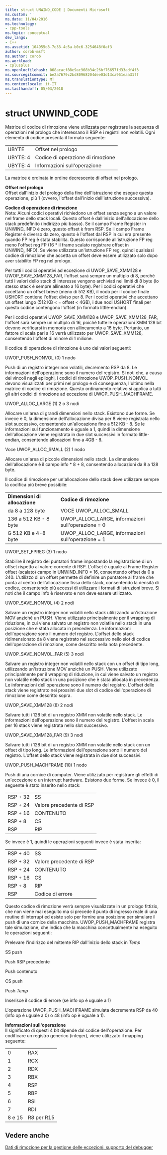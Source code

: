```yaml
---
title: struct UNWIND_CODE | Documenti Microsoft
ms.custom: ''
ms.date: 11/04/2016
ms.technology:
- cpp-tools
ms.topic: conceptual
dev_langs:
- C++
ms.assetid: 104955d8-7e33-4c5a-b0c6-3254648f0af3
author: corob-msft
ms.author: corob
ms.workload:
- cplusplus
ms.openlocfilehash: 068acacf88e9ac968b34c26bf76657fd33adf4f3
ms.sourcegitcommit: be2a7679c2bd80968204dee03d13ca961eaa31ff
ms.translationtype: MT
ms.contentlocale: it-IT
ms.lasthandoff: 05/03/2018
---
```

# <a name="struct-unwindcode"></a>struct UNWIND_CODE
Matrice di codice di rimozione viene utilizzata per registrare la sequenza di operazioni nel prologo che interessano il RSP e i registri non volatili. Ogni elemento di codice presenta il formato seguente:  
  
|||  
|-|-|  
|UBYTE|Offset nel prologo|  
|UBYTE: 4|Codice di operazione di rimozione|  
|UBYTE: 4|Informazioni sull'operazione|  
  
 La matrice è ordinata in ordine decrescente di offset nel prologo.  
  
 **Offset nel prologo**  
 Offset dall'inizio del prologo della fine dell'istruzione che esegue questa operazione, più 1 (ovvero, l'offset dall'inizio dell'istruzione successiva).  
  
 **Codice di operazione di rimozione**  
 Nota: Alcuni codici operativi richiedono un offset senza segno a un valore nel frame dello stack locali. Questo offset è dall'inizio dell'allocazione dello stack predefinito (indirizzo più basso). Se il campo Frame Register in UNWIND_INFO è zero, questo offset è from RSP. Se il campo Frame Register è diverso da zero, questo è l'offset dal RSP in cui era presente quando FP reg è stata stabilita. Questo corrisponde all'istruzione FP reg meno l'offset reg FP (16 * il frame scalato registrare offset in UNWIND_INFO). Se viene utilizzata un'istruzione FP reg, quindi qualsiasi codice di rimozione che accetta un offset deve essere utilizzato solo dopo aver stabilito FP reg nel prologo.  
  
 Per tutti i codici operativi ad eccezione di UWOP_SAVE_XMM128 e UWOP_SAVE_XMM128_FAR, l'offset sarà sempre un multiplo di 8, perché tutti i valori dello stack di interesse vengono archiviati nei limiti di 8 byte (lo stesso stack è sempre allineato a 16 byte). Per i codici operativi che accettano un offset breve (meno di 512 KB), il nodo per il codice finale USHORT contiene l'offset diviso per 8. Per i codici operativi che accettano un offset lungo (512 KB < = offset < 4GB), i due nodi USHORT finali per questo codice contengono l'offset (in formato little-endian).  
  
 Per i codici operativi UWOP_SAVE_XMM128 e UWOP_SAVE_XMM128_FAR, l'offset sarà sempre un multiplo di 16, poiché tutte le operazioni XMM 128 bit devono verificarsi in memoria con allineamento a 16 byte. Pertanto, un fattore di scala pari a 16 verrà utilizzato per UWOP_SAVE_XMM128, consentendo l'offset di minore di 1 milione.  
  
 Il codice di operazione di rimozione è uno dei valori seguenti:  
  
 UWOP_PUSH_NONVOL (0) 1 nodo  
  
 Push di un registro integer non volatili, decremento RSP da 8. Le informazioni dell'operazione sono il numero del registro. Si noti che, a causa dei vincoli negli epiloghi, i codici di rimozione UWOP_PUSH_NONVOL devono visualizzati per primi nel prologo e di conseguenza, l'ultimo nella matrice di codice di rimozione. Questo ordinamento relativo si applica a tutti gli altri codici di rimozione ad eccezione di UWOP_PUSH_MACHFRAME.  
  
 UWOP_ALLOC_LARGE (1) 2 o 3 nodi  
  
 Allocare un'area di grandi dimensioni nello stack. Esistono due forme. Se invece è 0, la dimensione dell'allocazione divisa per 8 viene registrata nello slot successivo, consentendo un'allocazione fino a 512 KB - 8. Se le informazioni sul funzionamento è uguale a 1, quindi la dimensione dell'allocazione viene registrata in due slot successivi in formato little-endian, consentendo allocazioni fino a 4GB - 8.  
  
 Voce UWOP_ALLOC_SMALL (2) 1 nodo  
  
 Allocare un'area di piccole dimensioni nello stack. La dimensione dell'allocazione è il campo info * 8 + 8, consentendo allocazioni da 8 a 128 byte.  
  
 Il codice di rimozione per un'allocazione dello stack deve utilizzare sempre la codifica più breve possibile:  
  
|||  
|-|-|  
|**Dimensioni di allocazione**|**Codice di rimozione**|  
|da 8 a 128 byte|VOCE UWOP_ALLOC_SMALL|  
|136 a 512 KB - 8 byte|UWOP_ALLOC_LARGE, informazioni sull'operazione = 0|  
|G 512 KB e 4-8 byte|UWOP_ALLOC_LARGE, informazioni sull'operazione = 1|  
  
 UWOP_SET_FPREG (3) 1 nodo  
  
 Stabilire il registro dei puntatori frame impostando la registrazione di un offset rispetto al valore corrente di RSP. L'offset è uguale al Frame Register offset (scalato) campo in UNWIND_INFO * 16, consentendo offset da 0 a 240. L'utilizzo di un offset permette di definire un puntatore ai frame che punta al centro dell'allocazione fissa dello stack, consentendo la densità di codice, consentendo più accessi di utilizzare i formati di istruzioni breve. Si noti che il campo info è riservato e non deve essere utilizzato.  
  
 UWOP_SAVE_NONVOL (4) 2 nodi  
  
 Salvare un registro integer non volatili nello stack utilizzando un'istruzione MOV anziché un PUSH. Viene utilizzato principalmente per il wrapping di riduzione, in cui viene salvato un registro non volatile nello stack in una posizione che è stata allocata in precedenza. Le informazioni dell'operazione sono il numero del registro. L'offset dello stack ridimensionato da 8 viene registrato nel successivo nello slot di codice dell'operazione di rimozione, come descritto nella nota precedente.  
  
 UWOP_SAVE_NONVOL_FAR (5) 3 nodi  
  
 Salvare un registro integer non volatili nello stack con un offset di tipo long, utilizzando un'istruzione MOV anziché un PUSH. Viene utilizzato principalmente per il wrapping di riduzione, in cui viene salvato un registro non volatile nello stack in una posizione che è stata allocata in precedenza. Le informazioni dell'operazione sono il numero del registro. L'offset dello stack viene registrato nei prossimi due slot di codice dell'operazione di rimozione come descritto sopra.  
  
 UWOP_SAVE_XMM128 (8) 2 nodi  
  
 Salvare tutti i 128 bit di un registro XMM non volatile nello stack. Le informazioni dell'operazione sono il numero del registro. L'offset in scala per 16 stack viene registrata nello slot successivo.  
  
 UWOP_SAVE_XMM128_FAR (9) 3 nodi  
  
 Salvare tutti i 128 bit di un registro XMM non volatile nello stack con un offset di tipo long. Le informazioni dell'operazione sono il numero del registro. L'offset dello stack viene registrata in due slot successivi.  
  
 UWOP_PUSH_MACHFRAME (10) 1 nodo  
  
 Push di una cornice di computer.  Viene utilizzato per registrare gli effetti di un'eccezione o un interrupt hardware. Esistono due forme. Se invece è 0, il seguente è stato inserito nello stack:  
  
|||  
|-|-|  
|RSP + 32|SS|  
|RSP + 24|Valore precedente di RSP|  
|RSP + 16|CONTENUTO|  
|RSP + 8|CS|  
|RSP|RIP|  
  
 Se invece è 1, quindi le operazioni seguenti invece è stata inserita:  
  
|||  
|-|-|  
|RSP + 40|SS|  
|RSP + 32|Valore precedente di RSP|  
|RSP + 24|CONTENUTO|  
|RSP + 16|CS|  
|RSP + 8|RIP|  
|RSP|Codice di errore|  
  
 Questo codice di rimozione verrà sempre visualizzate in un prologo fittizio, che non viene mai eseguito ma si precede il punto di ingresso reale di una routine di interrupt ed esiste solo per fornire una posizione per simulare il push di una cornice della macchina. UWOP_PUSH_MACHFRAME registra tale simulazione, che indica che la macchina concettualmente ha eseguito le operazioni seguenti:  
  
 Prelevare l'indirizzo del mittente RIP dall'inizio dello stack in *Temp*  
  
 SS push  
  
 Push RSP precedente  
  
 Push contenuto  
  
 CS push  
  
 Push *Temp*  
  
 Inserisce il codice di errore (se info op è uguale a 1)  
  
 L'operazione UWOP_PUSH_MACHFRAME simulata decrementa RSP da 40 (info op è uguale a 0) o 48 (info op è uguale a 1).  
  
 **Informazioni sull'operazione**  
 Il significato di questi 4 bit dipende dal codice dell'operazione. Per codificare un registro generico (integer), viene utilizzato il mapping seguente:  
  
|||  
|-|-|  
|0|RAX|  
|1|RCX|  
|2|RDX|  
|3|RBX|  
|4|RSP|  
|5|RBP|  
|6|RSI|  
|7|RDI|  
|8 e 15|R8 per R15|  
  
## <a name="see-also"></a>Vedere anche  
 [Dati di rimozione per la gestione delle eccezioni, supporto del debugger](../build/unwind-data-for-exception-handling-debugger-support.md)